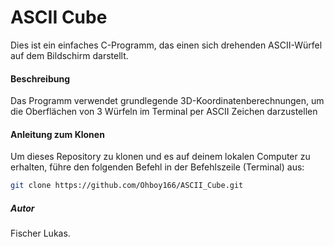 # ASCII Cube

Dies ist ein einfaches C-Programm, das einen sich drehenden ASCII-Würfel auf dem Bildschirm darstellt.

#### Beschreibung

Das Programm verwendet grundlegende 3D-Koordinatenberechnungen, um die Oberflächen von 3 Würfeln im Terminal per ASCII Zeichen darzustellen

#### Anleitung zum Klonen

Um dieses Repository zu klonen und es auf deinem lokalen Computer zu erhalten, führe den folgenden Befehl in der Befehlszeile (Terminal) aus:

~~~bash
git clone https://github.com/Ohboy166/ASCII_Cube.git
~~~










##### Autor

Fischer Lukas.


